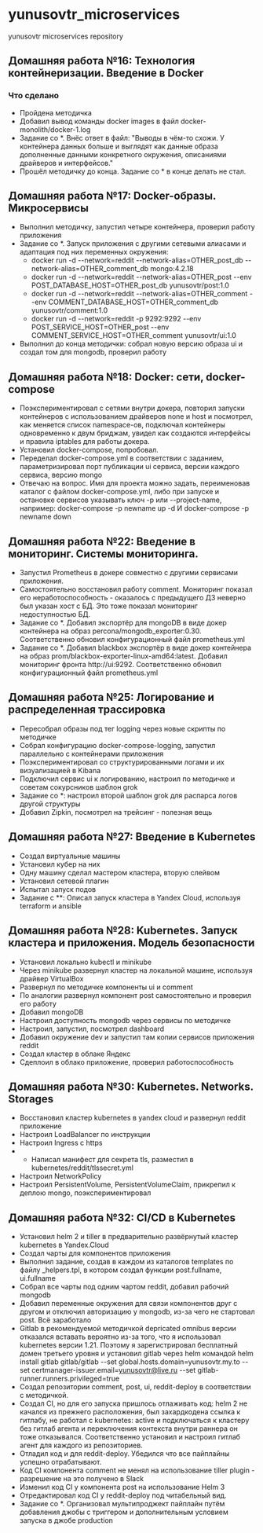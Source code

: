 # yunusovtr_microservices
yunusovtr microservices repository

## Домашняя работа №16: Технология контейнеризации. Введение в Docker

### Что сделано
 - Пройдена методичка
 - Добавил вывод команды docker images в файл docker-monolith/docker-1.log
 - Задание со *. Внёс ответ в файл: "Выводы в чём-то схожи. У контейнера данных больше и выглядят как данные образа дополненные данными конкретного окружения, описаниями драйверов и интерфейсов."
 - Прошёл методичку до конца. Задание со * в конце делать не стал.

## Домашняя работа №17: Docker-образы. Микросервисы
 - Выполнил методичку, запустил четыре контейнера, проверил работу приложения
 - Задание со *. Запуск приложения с другими сетевыми алиасами и адаптация под них переменных окружения:
   - docker run -d --network=reddit --network-alias=OTHER_post_db --network-alias=OTHER_comment_db mongo:4.2.18
   - docker run -d --network=reddit --network-alias=OTHER_post --env POST_DATABASE_HOST=OTHER_post_db yunusovtr/post:1.0
   - docker run -d --network=reddit --network-alias=OTHER_comment --env COMMENT_DATABASE_HOST=OTHER_comment_db yunusovtr/comment:1.0
   - docker run -d --network=reddit -p 9292:9292 --env POST_SERVICE_HOST=OTHER_post --env COMMENT_SERVICE_HOST=OTHER_comment yunusovtr/ui:1.0
 - Выполнил до конца методички: собрал новую версию образа ui и создал том для mongodb, проверил работу

## Домашняя работа №18: Docker: сети, docker-compose
 - Поэкспериментировал с сетями внутри докера, повторил запуски контейнеров с использованием драйверов
none и host и посмотрел, как меняется список namespace-ов, подключал контейнеры одновременно к двум бриджам, увидел как создаются интерфейсы и правила iptables для работы докера.
 - Установил docker-compose, попробовал.
 - Переделал docker-compose.yml в соответствии с заданием, параметризировал порт публикации ui сервиса, версии каждого сервиса, версию mongo
 - Отвечаю на вопрос. Имя для проекта можно задать, переименовав каталог с файлом docker-compose.yml, либо при запуске и остановке сервисов указывать ключ -p или --project-name, например: docker-compose -p newname up -d И docker-compose -p newname down

## Домашняя работа №22: Введение в мониторинг. Системы мониторинга.
 - Запустил Prometheus в докере совместно с другими сервисами приложения.
 - Самостоятельно восстановил работу comment. Мониторинг показал его неработоспособность - оказалось с предыдущего ДЗ неверно был указан хост с БД. Это тоже показал мониторинг недоступностью БД.
 - Задание со *. Добавил экспортёр для mongoDB в виде докер контейнера на образ percona/mongodb_exporter:0.30. Соответственно обновил конфигурационный файл prometheus.yml
 - Задание со *. Добавил blackbox экспортёр в виде докер контейнера на образ prom/blackbox-exporter-linux-amd64:latest. Добавил мониторинг фронта http://ui:9292. Соответственно обновил конфигурационный файл prometheus.yml

## Домашняя работа №25: Логирование и распределенная трассировка
 - Пересобрал образы под тег logging через новые скрипты по методичке
 - Собрал конфигурацию docker-compose-logging, запустил параллельно с контейнерами приложения
 - Поэкспериментировал со структурированными логами и их визуализацией в Kibana
 - Подключил сервис ui к логированию, настроил по методичке и советам сокурсников шаблон grok
 - Задание со *: настроил второй шаблон grok для распарса логов другой структуры
 - Добавил Zipkin, посмотрел на трейсинг - полезная вещь

## Домашняя работа №27: Введение в Kubernetes
 - Создал виртуальные машины
 - Установил кубер на них
 - Одну машину сделал мастером кластера, вторую слейвом
 - Установил сетевой плагин
 - Испытал запуск подов
 - Задание с **: Описал запуск кластера в Yandex Cloud, используя terraform и ansible

## Домашняя работа №28: Kubernetes. Запуск кластера и приложения. Модель безопасности
 - Установил локально kubectl и minikube
 - Через minikube развернул кластер на локальной машине, используя драйвер VirtualBox
 - Развернул по методичке компоненты ui и comment
 - По аналогии развернул компонент post самостоятельно и проверил его работу
 - Добавил mongoDB
 - Настроил доступность mongodb через сервисы по методичке
 - Настроил, запустил, посмотрел dashboard
 - Добавил окружение dev и запустил там копии сервисов приложения reddit
 - Создал кластер в облаке Яндекс
 - Сдеплоил в облако приложение, проверил работоспособность

## Домашняя работа №30: Kubernetes. Networks. Storages
 - Восстановил кластер kubernetes в yandex cloud и развернул reddit приложение
 - Настроил LoadBalancer по инструкции
 - Настроил Ingress c https
 - * Написал манифест для секрета tls, разместил в kubernetes/reddit/tlssecret.yml
 - Настроил NetworkPolicy
 - Настроил PersistentVolume, PersistentVolumeClaim, прикрепил к деплою mongo, поэкспериментировал

## Домашняя работа №32: CI/CD в Kubernetes
 - Установил helm 2 и tiller в предварительно развёрнутый кластер kubernetes в Yandex.Cloud
 - Создал чарты для компонентов приложения
 - Выполнил задание, создав в каждом из каталогов templates по файлу _helpers.tpl, в котором создал функции post.fullname, ui.fullname
 - Собрал все чарты под одним чартом reddit, добавил рабочий mongodb
 - Добавил переменные окружения для связи компонентов друг с другом и отключил авторизацию у mongodb, из-за чего не стартовал post. Всё заработало
 - Gitlab в рекомендуемой методичкой depricated omnibus версии отказался вставать вероятно из-за того, что я использовал kubernetes версии 1.21. Поэтому я зарегистрировал бесплатный домен третьего уровня и установил gitlab через helm командой
 helm install gitlab gitlab/gitlab --set global.hosts.domain=yunusovtr.my.to --set certmanager-issuer.email=yunusovtr@live.ru --set gitlab-runner.runners.privileged=true
 - Создал репозитории comment, post, ui, reddit-deploy в соответствии с методичкой.
 - Создал CI, но для его запуска пришлось отлаживать код: helm 2 не качался из прежнего расположения, был захардкодена ссылка к гитлабу, не работал с kubernetes: active и подключаться к кластеру без гитлаб агента и переключения контекста внутри раннера он тоже отказывался. Соответственно установил и настроил гитлаб агент для каждого из репозиториев.
 - Отладил код и для reddit-deploy. Убедился что все пайплайны успешно отрабатывают.
 - Код CI компонента comment не менял на использование tiller plugin - разрешение на это получено в Slack
 - Изменил код CI у компонента post на использование Helm 3
 - Отредактировал код CI у reddit-deploy под читабельный вид.
 - Задание со *. Организовал мультипроджект пайплайн путём добавления джобы с триггером и дополнительным условием запуска в джобе production
